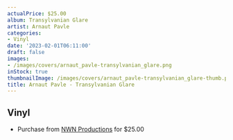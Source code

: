 ```yaml
---
actualPrice: $25.00
album: Transylvanian Glare
artist: Arnaut Pavle
categories:
- Vinyl
date: '2023-02-01T06:11:00'
draft: false
images:
- /images/covers/arnaut_pavle-transylvanian_glare.png
inStock: true
thumbnailImage: /images/covers/arnaut_pavle-transylvanian_glare-thumb.png
title: Arnaut Pavle - Transylvanian Glare
---
```


## Vinyl
* Purchase from [NWN Productions](http://shop.nwnprod.com/index.php?route=product/product&path=75&product_id=31105&sort=pd.name&order=ASC) for $25.00
